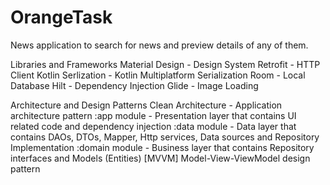 # OrangeTask
News application to search for news and preview details of any of them.

Libraries and Frameworks
Material Design - Design System
Retrofit - HTTP Client
Kotlin Serlization - Kotlin Multiplatform Serialization
Room - Local Database
Hilt - Dependency Injection
Glide - Image Loading

Architecture and Design Patterns
Clean Architecture - Application architecture pattern
:app module - Presentation layer that contains UI related code and dependency injection
:data module - Data layer that contains DAOs, DTOs, Mapper, Http services, Data sources and Repository Implementation
:domain module - Business layer that contains Repository interfaces and Models (Entities)
[MVVM] Model-View-ViewModel design pattern
